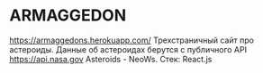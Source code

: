 # ARMAGGEDON
https://armaggedons.herokuapp.com/
Трехстраничный сайт про астероиды.
Данные об астероидах берутся с публичного API https://api.nasa.gov Asteroids - NeoWs. 
Стек: React.js
